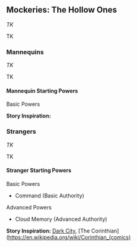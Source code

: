 ## Mockeries: The Hollow Ones
_TK_

TK

### Mannequins
_TK_

TK

#### Mannequin Starting Powers

Basic Powers

**Story Inspiration:** 

### Strangers
_TK_

TK

#### Stranger Starting Powers

Basic Powers

 * Command (Basic Authority)

Advanced Powers

 * Cloud Memory (Advanced Authority)

**Story Inspiration:** [Dark City](https://www.imdb.com/title/tt0118929/), [The Corinthian](https://en.wikipedia.org/wiki/Corinthian_(comics)